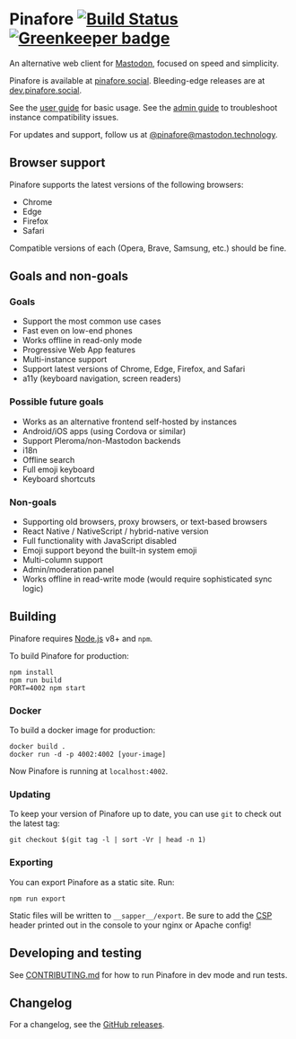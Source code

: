 # Pinafore [![Build Status](https://travis-ci.org/nolanlawson/pinafore.svg)](https://travis-ci.org/nolanlawson/pinafore) [![Greenkeeper badge](https://badges.greenkeeper.io/nolanlawson/pinafore.svg)](https://greenkeeper.io/)

An alternative web client for [Mastodon](https://joinmastodon.org), focused on speed and simplicity.

Pinafore is available at [pinafore.social](https://pinafore.social). Bleeding-edge releases are at [dev.pinafore.social](https://dev.pinafore.social).

See the [user guide](https://github.com/nolanlawson/pinafore/blob/master/docs/User-Guide.md) for basic usage. See the [admin guide](https://github.com/nolanlawson/pinafore/blob/master/docs/Admin-Guide.md) to troubleshoot instance compatibility issues.

For updates and support, follow us at [@pinafore@mastodon.technology](https://mastodon.technology/@pinafore).

## Browser support

Pinafore supports the latest versions of the following browsers:

- Chrome
- Edge
- Firefox
- Safari

Compatible versions of each (Opera, Brave, Samsung, etc.) should be fine.

## Goals and non-goals

### Goals

- Support the most common use cases
- Fast even on low-end phones
- Works offline in read-only mode
- Progressive Web App features
- Multi-instance support
- Support latest versions of Chrome, Edge, Firefox, and Safari
- a11y (keyboard navigation, screen readers)

### Possible future goals

- Works as an alternative frontend self-hosted by instances
- Android/iOS apps (using Cordova or similar)
- Support Pleroma/non-Mastodon backends
- i18n
- Offline search
- Full emoji keyboard
- Keyboard shortcuts

### Non-goals

- Supporting old browsers, proxy browsers, or text-based browsers
- React Native / NativeScript / hybrid-native version
- Full functionality with JavaScript disabled
- Emoji support beyond the built-in system emoji
- Multi-column support
- Admin/moderation panel
- Works offline in read-write mode (would require sophisticated sync logic)

## Building

Pinafore requires [Node.js](https://nodejs.org/en/) v8+ and `npm`.

To build Pinafore for production:

    npm install
    npm run build
    PORT=4002 npm start

### Docker

To build a docker image for production:

    docker build .
    docker run -d -p 4002:4002 [your-image]

Now Pinafore is running at `localhost:4002`.

### Updating

To keep your version of Pinafore up to date, you can use `git` to check out the latest tag:

    git checkout $(git tag -l | sort -Vr | head -n 1)

### Exporting

You can export Pinafore as a static site. Run:

    npm run export

Static files will be written to `__sapper__/export`.
Be sure to add the [CSP](https://developer.mozilla.org/en-US/docs/Web/HTTP/CSP) header printed out in the console to
your nginx or Apache config!

## Developing and testing

See [CONTRIBUTING.md](https://github.com/nolanlawson/pinafore/blob/master/CONTRIBUTING.md) for 
how to run Pinafore in dev mode and run tests.

## Changelog

For a changelog, see the [GitHub releases](http://github.com/nolanlawson/pinafore/releases/).
